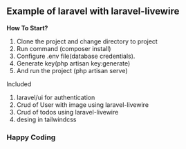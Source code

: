 ## Example of laravel with laravel-livewire

<strong>How To Start?</strong>
1. Clone the project and change directory to project
2. Run command (composer install)
3. Configure .env file(database credentials). 
4. Generate key(php artisan key:generate)
5. And run the project (php artisan serve)

<italic>Included</italic>
1. laravel/ui for authentication
1. Crud of User with image using laravel-livewire
3. Crud of todos using laravel-livewire
4. desing in tailwindcss

### Happy Coding